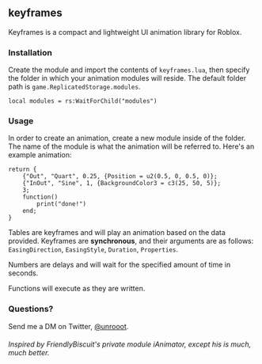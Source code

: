 ## keyframes
Keyframes is a compact and lightweight UI animation library for Roblox.

### Installation
Create the module and import the contents of ``keyframes.lua``, then specify the folder in which your animation modules will reside. The default folder path is ``game.ReplicatedStorage.modules``.

    local modules = rs:WaitForChild("modules")

### Usage
In order to create an animation, create a new module inside of the folder. The name of the module is what the animation will be referred to. Here's an example animation:

    return {
		{"Out", "Quart", 0.25, {Position = u2(0.5, 0, 0.5, 0)};
		{"InOut", "Sine", 1, {BackgroundColor3 = c3(25, 50, 5)};
		3;
		function()
			print("done!")
		end;
	}

 Tables are keyframes and will play an animation based on the data provided. Keyframes are **synchronous**, and their arguments are as follows: ``EasingDirection``, ``EasingStyle``, ``Duration``, ``Properties``.

Numbers are delays and will wait for the specified amount of time in seconds.

Functions will execute as they are written.

### Questions?
Send me a DM on Twitter, [@unrooot](https://twitter.com/unrooot).

###### Inspired by FriendlyBiscuit's private module iAnimator, except his is much, much better.